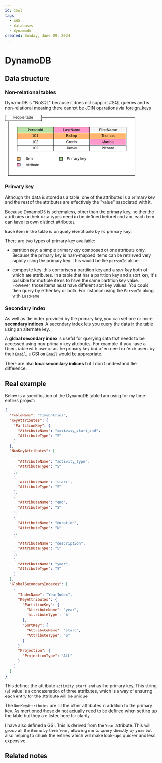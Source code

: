 ```yaml
---
id: xowl
tags:
  - AWS
  - databases
  - dynamodb
created: Sunday, June 09, 2024
---
```


# DynamoDB

## Data structure

### Non-relational tables

DynamoDB is "NoSQL" because it does not support #SQL queries and is
non-relational meaning there cannot be JOIN operations via
[foreign_keys](Foreign_keys_in_SQL.md)

![](../img/dynamodb.png)

### Primary key

Although the data is stored as a table, one of the attributes is a primary key
and the rest of the attributes are effectively the "value" associated with it.

Because DynamoDB is schemaless, other than the primary key, neither the
attributes or their data types need to be defined beforehand and each item can
have its own distinct attributes.

Each item in the table is uniquely identifiable by its primary key.

There are two types of primary key available:

- partition key: a simple primary key composed of one attribute only. Because
  the primary key is hash-mapped items can be retrieved very rapidly using the
  primary key. This would be the `personId` alone.

- composite key: this comprises a partition key and a _sort key_ both of which
  are attributes. In a table that has a partition key and a sort key, it's
  possible for multiple items to have the same partition key value. However,
  those items must have different sort key values. You could then query by
  either key or both. For instance using the `PersonId` along with `LastName`

### Secondary index

As well as the index provided by the primary key, you can set one or more
**secondary indices**. A secondary index lets you query the data in the table
using an alternate key.

A **global secondary index** is useful for querying data that needs to be
accessed using non-primary key attributes. For example, if you have a Users
table with `UserID` as the primary key but often need to fetch users by their
`Email`, a GSI on `Email` would be appropriate.

There are also **local secondary indices** but I don't understand the
difference.

## Real example

Below is a specification of the DynamoDB table I am using for my time-entries
project:

```json
{
  "TableName": "TimeEntries",
  "KeyAttributes": {
    "PartitionKey": {
      "AttributeName": "activity_start_end",
      "AttributeType": "S"
    }
  },
  "NonKeyAttributes": [
    {
      "AttributeName": "activity_type",
      "AttributeType": "S"
    },
    {
      "AttributeName": "start",
      "AttributeType": "S"
    },
    {
      "AttributeName": "end",
      "AttributeType": "S"
    },
    {
      "AttributeName": "duration",
      "AttributeType": "N"
    },
    {
      "AttributeName": "description",
      "AttributeType": "S"
    },
    {
      "AttributeName": "year",
      "AttributeType": "S"
    }
  ],
  "GlobalSecondaryIndexes": [
    {
      "IndexName": "YearIndex",
      "KeyAttributes": {
        "PartitionKey": {
          "AttributeName": "year",
          "AttributeType": "S"
        },
        "SortKey": {
          "AttributeName": "start",
          "AttributeType": "S"
        }
      },
      "Projection": {
        "ProjectionType": "ALL"
      }
    }
  ]
}
```

This defines the attribute `activity_start_end` as the primary key. This string
(`S`) value is a concatenation of three attributes, which is a way of ensuring
each entry for the attribute will be unique.

The `NonKeyAttributes` are all the other attributes in addition to the primary
key. As mentioned these do not actually need to be defined when setting up the
table but they are listed here for clarity.

I have also defined a GSI. This is derived from the `Year` attribute. This will
group all the items by their `Year`, allowing me to query directly by year but
also helping to chunk the entries which will make look-ups quicker and less
expensive.

## Related notes
